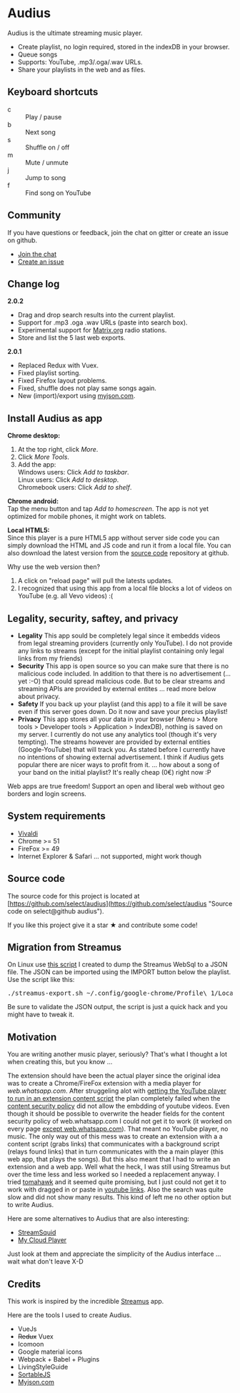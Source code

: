 # Audius

Audius is the ultimate streaming music player.

- Create playlist, no login required, stored in the indexDB in your browser.
- Queue songs
- Supports: YouTube, .mp3/.oga/.wav URLs.
- Share your playlists in the web and as files.

## Keyboard shortcuts

<dl>
	<dt>c</dt>
	<dd>Play / pause</dd>
	<dt>b</dt>
	<dd>Next song</dd>
	<dt>s</dt>
	<dd>Shuffle on / off</dd>
	<dt>m</dt>
	<dd>Mute / unmute</dd>
	<dt>j</dt>
	<dd>Jump to song</dd>
	<dt>f</dt>
	<dd>Find song on YouTube</dd>
</dl>

## Community

If you have questions or feedback, join the chat on gitter or create an issue on github.  

- [Join the chat](gitter.im/audius-player/Lobby) 
- [Create an issue](https://github.com/select/audius/issues)

## Change log

**2.0.2**  

*   Drag and drop search results into the current playlist.
*   Support for .mp3 .oga .wav URLs (paste into search box).
*   Experimental support for [Matrix.org](https://matrix.org/) radio stations.
*   Store and list the 5 last web exports.

**2.0.1**  

*   Replaced Redux with Vuex.
*   Fixed playlist sorting.
*   Fixed Firefox layout problems.
*   Fixed, shuffle does not play same songs again.
*   New (import)/export using [myjson.com](http://myjson.com/).

## Install Audius as app

**Chrome desktop:**

1.  At the top right, click _More_.
2.  Click _More Tools_.
3.  Add the app:  
    Windows users: Click _Add to taskbar_.  
    Linux users: Click _Add to desktop_.  
    Chromebook users: Click _Add to shelf_.

**Chrome android:**  
Tap the menu button and tap _Add to homescreen_. The app is not yet optimized for mobile phones, it might work on tablets.

**Local HTML5:**  
Since this player is a pure HTML5 app without server side code you can simply download the HTML and JS code and run it from a local file. You can also download the latest version from the [source code](#source-code) repository at github.  

Why use the web version then?

1.  A click on "reload page" will pull the latests updates.
2.  I recognized that using this app from a local file blocks a lot of videos on YouTube (e.g. all Vevo videos) :(

## Legality, security, saftey, and privacy

*   **Legality** This app sould be completely legal since it embedds videos from legal streaming providers (currently only YouTube). I do not provide any links to streams (except for the initial playlist containing only legal links from my friends)
*   **Security** This app is open source so you can make sure that there is no malicious code included. In addition to that there is no advertisement (... yet :-O) that could spread malicious code. But to be clear streams and streaming APIs are provided by external entites ... read more below about privacy.
*   **Safety** If you back up your playlist (and this app) to a file it will be save even if this server goes down. Do it now and save your precius playlist!
*   **Privacy** This app stores all your data in your browser (Menu > More tools > Developer tools > Application > IndexDB), nothing is saved on my server. I currently do not use any analytics tool (though it's very tempting). The streams however are provided by external entities (Google-YouTube) that will track you. As stated before I currently have no intentions of showing external advertisement. I think if Audius gets popular there are nicer ways to profit from it. ... how about a song of your band on the initial playlist? It's really cheap (0€) right now :P

Web apps are true freedom! Support an open and liberal web without geo borders and login screens.

## System requirements

*   [Vivaldi](https://vivaldi.com/download/)
*   Chrome >= 51
*   FireFox >= 49
*   Internet Explorer & Safari ... not supported, might work though

## Source code

The source code for this project is located at [https://github.com/select/audius](https://github.com/select/audius "Source code on select@github audius").

If you like this project give it a star ★ and contribute some code!

## Migration from Streamus

On Linux use [this script](https://github.com/select/audius/blob/master/src/scripts/streamus-export.sh) I created to dump the Streamus WebSql to a JSON file. The JSON can be imported using the IMPORT button below the playlist. Use the script like this:

<pre>./streamus-export.sh ~/.config/google-chrome/Profile\ 1/Local\ Storage/chrome-extension_jbnkffmindojffecdhbbmekbmkkfpmjd_0.localstorage
</pre>

Be sure to validate the JSON output, the script is just a quick hack and you might have to tweak it.

## Motivation

You are writing another music player, seriously? That's what I thought a lot when creating this, but you know ...

The extension should have been the actual player since the original idea was to create a Chrome/FireFox extension with a media player for _web.whatsapp.com_. After struggeling alot with [getting the YouTube player to run in an extension content script](https://stackoverflow.com/questions/40309872/youtube-video-in-chrome-extension-content-script) the plan completely failed when the [content security policy](https://content-security-policy.com/) did not allow the embdding of youtube videos. Even though it should be possible to overwrite the header fields for the content security policy of web.whatsapp.com I could not get it to work (it worked on every page [except web.whatsapp.com](https://stackoverflow.com/questions/40322156/chrome-extension-can-not-get-header-with-onheadersreceived)). That meant no YouTube player, no music. The only way out of this mess was to create an extension with a a content script (grabs links) that communicates with a background script (relays found links) that in turn communicates with the a main player (this web app, that plays the songs). But this also meant that I had to write an extension and a web app. Well what the heck, I was still using Streamus but over the time less and less worked so I needed a replacement anyway. I tried [tomahawk](https://www.tomahawk-player.org/) and it seemed quite promising, but I just could not get it to work with dragged in or paste in [youtube links](https://github.com/tomahawk-player/tomahawk-resolvers/issues/126). Also the search was quite slow and did not show many results. This kind of left me no other option but to write Audius.

Here are some alternatives to Audius that are also interesting:

*   [StreamSquid](http://streamsquid.com/)
*   [My Cloud Player](https://mycloudplayers.com)

Just look at them and appreciate the simplicity of the Audius interface ... wait what don't leave X-D

## Credits

This work is inspired by the incredible [Streamus](https://www.reddit.com/r/streamus/) app.  

Here are the tools I used to create Audius.

*   VueJs
*   <span style="text-decoration:line-through;">Redux</span> Vuex
*   Icomoon
*   Google material icons
*   Webpack + Babel + Plugins
*   LivingStyleGuide
*   [SortableJS](https://rubaxa.github.io/Sortable/)
*   [Myjson.com](http://myjson.com/)
